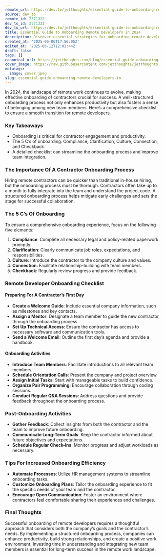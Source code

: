 ```yaml
---
remote_url: https://dev.to/jetthoughts/essential-guide-to-onboarding-remote-developers-in-2024-251l
source: dev_to
remote_id: 2571322
dev_to_id: 2571322
dev_to_url: https://dev.to/jetthoughts/essential-guide-to-onboarding-remote-developers-in-2024-251l
title: Essential Guide to Onboarding Remote Developers in 2024
description: Discover essential strategies for onboarding remote developers in 2024. This guide provides a comprehensive checklist and tips to ensure a smooth transition for contractors.
created_at: '2025-06-06T17:56:05Z'
edited_at: '2025-06-12T12:01:44Z'
draft: false
tags: []
canonical_url: https://jetthoughts.com/blog/essential-guide-onboarding-remote-developers-in/
cover_image: https://raw.githubusercontent.com/jetthoughts/jetthoughts.github.io/master/content/blog/essential-guide-onboarding-remote-developers-in/cover.jpeg
metatags:
  image: cover.jpeg
slug: essential-guide-onboarding-remote-developers-in
---
```

In 2024, the landscape of remote work continues to evolve, making effective onboarding of contractors crucial for success. A well-structured onboarding process not only enhances productivity but also fosters a sense of belonging among new team members. Here’s a comprehensive checklist to ensure a smooth transition for remote developers.

### Key Takeaways

*   Onboarding is critical for contractor engagement and productivity.
*   The 5 C’s of onboarding: Compliance, Clarification, Culture, Connection, and Checkback.
*   A detailed checklist can streamline the onboarding process and improve team integration.

### The Importance Of A Contractor Onboarding Process

Hiring remote contractors can be quicker than traditional in-house hiring, but the onboarding process must be thorough. Contractors often take up to a month to fully integrate into the team and understand the project code. A structured onboarding process helps mitigate early challenges and sets the stage for successful collaboration.

### The 5 C’s Of Onboarding

To ensure a comprehensive onboarding experience, focus on the following five elements:

1.  **Compliance**: Complete all necessary legal and policy-related paperwork promptly.
2.  **Clarification**: Clearly communicate job roles, expectations, and responsibilities.
3.  **Culture**: Introduce the contractor to the company culture and values.
4.  **Connection**: Facilitate relationship-building with team members.
5.  **Checkback**: Regularly review progress and provide feedback.

### Remote Developer Onboarding Checklist

#### Preparing For A Contractor’s First Day

*   **Create a Welcome Guide**: Include essential company information, such as milestones and key contacts.
*   **Assign a Mentor**: Designate a team member to guide the new contractor through the onboarding process.
*   **Set Up Technical Access**: Ensure the contractor has access to necessary software and communication tools.
*   **Send a Welcome Email**: Outline the first day’s agenda and provide a handbook.

#### Onboarding Activities

*   **Introduce Team Members**: Facilitate introductions to all relevant team members.
*   **Schedule Orientation Calls**: Present the company and project overview.
*   **Assign Initial Tasks**: Start with manageable tasks to build confidence.
*   **Organize Pair Programming**: Encourage collaboration through coding sessions.
*   **Conduct Regular Q&A Sessions**: Address questions and provide feedback throughout the onboarding process.

### Post-Onboarding Activities

*   **Gather Feedback**: Collect insights from both the contractor and the team to improve future onboarding.
*   **Communicate Long-Term Goals**: Keep the contractor informed about future objectives and expectations.
*   **Schedule Regular Check-Ins**: Monitor progress and adjust workloads as necessary.

### Tips For Increased Onboarding Efficiency

*   **Automate Processes**: Utilize HR management systems to streamline onboarding tasks.
*   **Customize Onboarding Plans**: Tailor the onboarding experience to fit the specific needs of your team and the contractor.
*   **Encourage Open Communication**: Foster an environment where contractors feel comfortable sharing their experiences and challenges.

### Final Thoughts

Successful onboarding of remote developers requires a thoughtful approach that considers both the company’s goals and the contractor’s needs. By implementing a structured onboarding process, companies can enhance productivity, build strong relationships, and create a positive work environment. Investing time in understanding and integrating new team members is essential for long-term success in the remote work landscape.